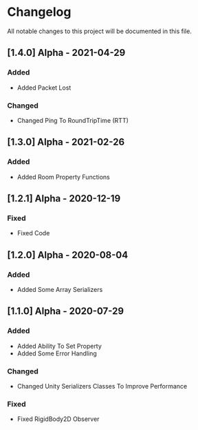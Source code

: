 # Changelog

All notable changes to this project will be documented in this file.


## [1.4.0] Alpha - 2021-04-29

### Added

- Added Packet Lost

### Changed

- Changed Ping To RoundTripTime (RTT)


## [1.3.0] Alpha - 2021-02-26

### Added

- Added Room Property Functions





## [1.2.1] Alpha - 2020-12-19

### Fixed

- Fixed Code




## [1.2.0] Alpha - 2020-08-04

### Added

- Added Some Array Serializers





## [1.1.0] Alpha - 2020-07-29

### Added

- Added Ability To Set Property
- Added Some Error Handling



### Changed

- Changed Unity Serializers Classes  To Improve Performance



### Fixed

- Fixed RigidBody2D Observer

  